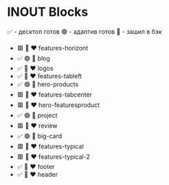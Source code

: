 # INOUT Blocks

✅ - десктоп готов
🟢 - адаптив готов
💚 - зашил в бэк

- 🟥 🔴 ❤️ features-horizont
- ✅ 🟢 💚 blog
- ✅ 🔴 ❤️ logos
- ✅ 🔴 ❤️ features-tableft
- ✅ 🟢 💚 hero-products
- 🟥 🔴 ❤️ features-tabcenter
- 🟥 🔴 ❤️ hero-featuresproduct
- ✅ 🟢 💚 project
- 🟥 🔴 ❤️ review
- ✅ 🟢 💚 big-card
- 🟥 🔴 ❤️ features-typical
- 🟥 🔴 ❤️ features-typical-2
- ✅ 🔴 ❤️ footer
- ✅ 🔴 ❤️ header
